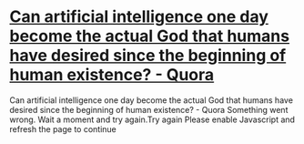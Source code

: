 # [Can artificial intelligence one day become the actual God that humans have desired since the beginning of human existence? - Quora](https://www.quora.com/Can-artificial-intelligence-one-day-become-the-actual-God-that-humans-have-desired-since-the-beginning-of-human-existence)

Can artificial intelligence one day become the actual God that humans have desired since the beginning of human existence? - Quora Something went wrong. Wait a moment and try again.Try again Please enable Javascript and refresh the page to continue